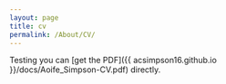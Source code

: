 ```yaml
---
layout: page
title: cv
permalink: /About/CV/
---
```


Testing 
you can [get the PDF]({{ acsimpson16.github.io }}/docs/Aoife_Simpson-CV.pdf) directly.
